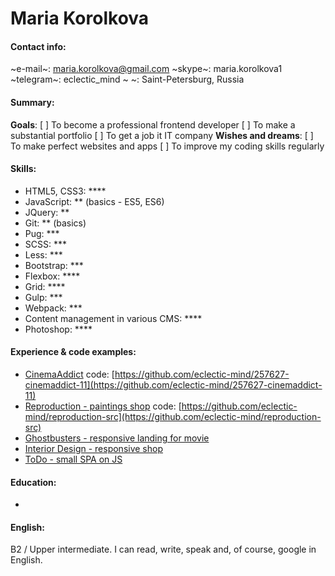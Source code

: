 # Maria Korolkova
#### Contact info:
~e-mail~: [maria.korolkova@gmail.com](maria.korolkova@gmail.com)
~skype~: maria.korolkova1
~telegram~: eclectic_mind
~ ~: Saint-Petersburg, Russia
#### Summary:
**Goals**:
[ ] To become a professional frontend developer
[ ] To make a substantial portfolio
[ ] To get a job it IT company
**Wishes and dreams**:
[ ] To make perfect websites and apps
[ ] To improve my coding skills regularly
#### Skills:
* HTML5, CSS3: ****
* JavaScript: ** (basics - ES5, ES6)
* JQuery: **
* Git: ** (basics)
* Pug: ***
* SCSS: ***
* Less: ***
* Bootstrap: ***
* Flexbox: ****
* Grid: ****
* Gulp: ***
* Webpack: ***
* Content management in various CMS: ****
* Photoshop: ****
#### Experience & code examples:
* [CinemaAddict](https://eclectic-mind.github.io/cinemaaddict-public/)
code: [https://github.com/eclectic-mind/257627-cinemaddict-11](https://github.com/eclectic-mind/257627-cinemaddict-11)
* [Reproduction - paintings shop](https://eclectic-mind.github.io/reproduction-public/)
code: [https://github.com/eclectic-mind/reproduction-src](https://github.com/eclectic-mind/reproduction-src)
* [Ghostbusters - responsive landing for movie](https://github.com/eclectic-mind/ghostbusters)
* [Interior Design - responsive shop](https://github.com/eclectic-mind/interior-design)
* [ToDo - small SPA on JS](https://github.com/eclectic-mind/to-do-app-webcademy)
#### Education:
* 
#### English:
B2 / Upper intermediate. I can read, write, speak and, of course, google in English.
